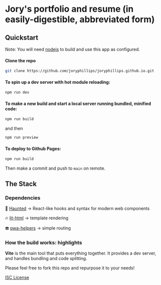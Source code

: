 # Jory's portfolio and resume (in easily-digestible, abbreviated form)

## Quickstart

Note: You will need [nodejs](https://nodejs.org/en/) to build and use this app as configured.

#### Clone the repo

```bash
git clone https://github.com/joryphillips/joryphillips.github.io.git
```

#### To spin up a dev server with hot module reloading:

```bash
npm run dev
```

#### To make a new build and start a local server running bundled, minified code:

```bash
npm run build
```

and then

```bash
npm run preview
```

#### To deploy to Github Pages:

```bash
npm run build
```

Then make a commit and push to `main` on remote.

## The Stack

### Dependencies

👻 [Haunted](https://hauntedhooks.netlify.app) -> React-like hooks and syntax for modern web components

🔥 [lit-html](https://lit.dev/docs/libraries/standalone-templates/) -> template rendering

☎️ [pwa-helpers](https://github.com/Polymer/pwa-helpers) -> simple routing

### How the build works: highlights

**Vite** is the main tool that puts everything together. It provides a dev server, and handles bundling and code splitting.

Please feel free to fork this repo and repurpose it to your needs!

[ISC License](https://github.com/joryphillips/joryphillips.github.io/blob/master/LICENSE.md)
